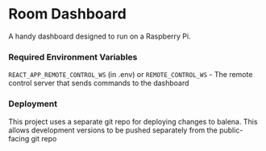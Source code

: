 # Room Dashboard

A handy dashboard designed to run on a Raspberry Pi.

### Required Environment Variables

`REACT_APP_REMOTE_CONTROL_WS` (in .env) or `REMOTE_CONTROL_WS` - The remote control server that sends commands to the
dashboard

### Deployment

This project uses a separate git repo for deploying changes to balena. This allows development versions to be pushed
separately from the public-facing git repo